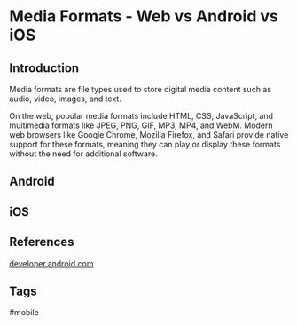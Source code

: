 # Media Formats - Web vs Android vs iOS

## Introduction
Media formats are file types used to store digital media content such as audio, video, images, and text.

On the web, popular media formats include HTML, CSS, JavaScript, and multimedia formats like JPEG, PNG, GIF, MP3, MP4, and WebM. Modern web browsers like Google Chrome, Mozilla Firefox, and Safari provide native support for these formats, meaning they can play or display these formats without the need for additional software.

## Android


## iOS

## References
[developer.android.com](https://developer.android.com/guide/topics/media/media-formats)

## Tags
#mobile
